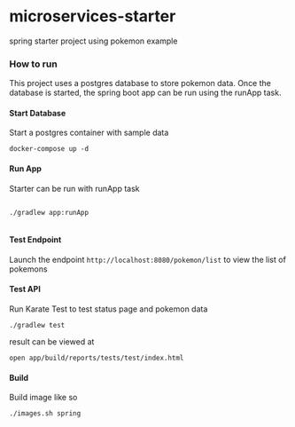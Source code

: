 # microservices-starter
spring starter project using pokemon example

### How to run
This project uses a postgres database to store pokemon data. Once the database is started,
the spring boot app can be run using the runApp task. 

#### Start Database
Start a postgres container with sample data

```shell 
docker-compose up -d
```

#### Run App
Starter can be run with runApp task
```shell

./gradlew app:runApp 
  

```

#### Test Endpoint
Launch the endpoint ```http://localhost:8080/pokemon/list``` to view the list of pokemons


#### Test API
Run Karate Test to test status page and pokemon data

``` 
./gradlew test
```

result can be viewed at 

```shell 
open app/build/reports/tests/test/index.html
```


#### Build

Build image like so
```
./images.sh spring
```



